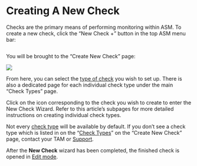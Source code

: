 # Creating A New Check

Checks are the primary means of performing monitoring within ASM. To create a new check, click the “New Check +” button in the top ASM menu bar:

<figure><img src="../../.gitbook/assets/image (2).png" alt=""><figcaption></figcaption></figure>

You will be brought to the “Create New Check” page:

![](../../.gitbook/assets/2160132118.png)

From here, you can select the [type of check](https://apica-kb.atlassian.net/wiki/spaces/ASMDOCS/pages/2132475994/Check+Types) you wish to set up. There is also a dedicated page for each individual check type under the main “Check Types” page.

Click on the icon corresponding to the check you wish to create to enter the New Check Wizard. Refer to this article’s subpages for more detailed instructions on creating individual check types.

Not every [check type](https://apica-kb.atlassian.net/wiki/spaces/ASMDOCS/pages/2132475994/Check+Types) will be available by default. If you don’t see a check type which is listed in on the “[Check Types](https://apica-kb.atlassian.net/wiki/spaces/ASMDOCS/pages/2132475994/Check+Types)” on the “Create New Check” page, contact your TAM or [Support](mailto:support@apica.io).

After the **New Check** wizard has been completed, the finished check is opened in [Edit mode](https://apica-kb.atlassian.net/wiki/spaces/ASMDOCS/pages/2148991311/Editing+Checks).
